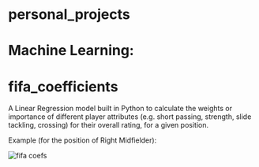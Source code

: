 # personal_projects


# Machine Learning:

# fifa_coefficients

A Linear Regression model built in Python to calculate the weights or importance of different player attributes (e.g. short passing, strength, slide tackling, crossing) for their overall rating, for a given position.


Example (for the position of Right Midfielder):

![fifa coefs](https://github.com/user-attachments/assets/6ff2d3b5-76dd-4f8d-9083-efcc1cc20f16)
